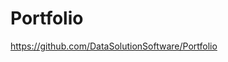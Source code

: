 # Portfolio

https://github.com/DataSolutionSoftware/Portfolio   

   
  
 
 
    
 
  
 
   
   
  
 
 
